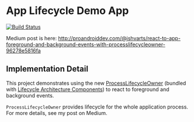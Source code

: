 # App Lifecycle Demo App

[![Build Status](https://travis-ci.org/jshvarts/AppLifecycleDemo.svg?branch=master)](https://travis-ci.org/jshvarts/AppLifecycleDemo)

Medium post is here: http://proandroiddev.com/@jshvarts/react-to-app-foreground-and-background-events-with-processlifecycleowner-96278e5816fa

## Implementation Detail

This project demonstrates using the new [ProcessLifecycleOwner](https://developer.android.com/reference/android/arch/lifecycle/ProcessLifecycleOwner.html) (bundled with [Lifecycle Architecture Components](https://developer.android.com/topic/libraries/architecture/index.html)) to react to foreground and background events. 

`ProcessLifecycleOwner` provides lifecycle for the whole application process. For more details, see my post on Medium.

